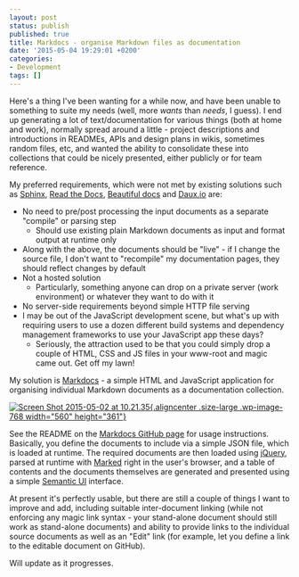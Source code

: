 ```yaml
---
layout: post
status: publish
published: true
title: Markdocs - organise Markdown files as documentation
date: '2015-05-04 19:29:01 +0200'
categories:
- Development
tags: []
---
```


Here's a thing I've been wanting for a while now, and have been unable
to something to suite my needs (well, more *wants* than *needs*, I
guess). I end up generating a lot of text/documentation for various
things (both at home and work), normally spread around a little -
project descriptions and introductions in READMEs, APIs and design plans
in wikis, sometimes random files, etc, and wanted the ability to
consolidate these into collections that could be nicely presented,
either publicly or for team reference.

My preferred requirements, which were not met by existing solutions such
as [Sphinx](http://sphinx-doc.org/), [Read the
Docs](https://readthedocs.org/), [Beautiful
docs](http://beautifuldocs.com/) and [Daux.io](http://daux.io/) are:

-   No need to pre/post processing the input documents as a separate
    "compile" or parsing step
    -   Should use existing plain Markdown documents as input and format
        output at runtime only
-   Along with the above, the documents should be "live" - if I change
    the source file, I don't want to "recompile" my documentation pages,
    they should reflect changes by default
-   Not a hosted solution
    -   Particularly, something anyone can drop on a private server
        (work environment) or whatever they want to do with it
-   No server-side requirements beyond simple HTTP file serving
-   I may be out of the JavaScript development scene, but what's up with
    requiring users to use a dozen different build systems and
    dependency management frameworks to use your JavaScript app these
    days?
    -   Seriously, the attraction used to be that you could simply drop
        a couple of HTML, CSS and JS files in your www-root and magic
        came out. Get off my lawn!

My solution is [Markdocs](https://github.com/shrimpza/markdocs) - a
simple HTML and JavaScript application for organising individual
Markdown documents as a documentation collection.

[![Screen Shot 2015-05-02 at
10.21.35](http://shrimpworks.za.net/wp-content/uploads/2015/05/Screen-Shot-2015-05-02-at-10.21.35-1024x661.png){.aligncenter
.size-large .wp-image-768 width="560"
height="361"}](http://shrimpworks.za.net/wp-content/uploads/2015/05/Screen-Shot-2015-05-02-at-10.21.35.png)

See the README on the [Markdocs GitHub
page](https://github.com/shrimpza/markdocs) for usage instructions.
Basically, you define the documents to include via a simple JSON file,
which is loaded at runtime. The required documents are then loaded using
[jQuery](https://jquery.com/), parsed at runtime with
[Marked](https://github.com/chjj/marked) right in the user's browser,
and a table of contents and the documents themselves are generated and
presented using a simple [Semantic UI](http://semantic-ui.com/)
interface.

At present it's perfectly usable, but there are still a couple of things
I want to improve and add, including suitable inter-document linking
(while not enforcing any magic link syntax - your stand-alone document
should still work as stand-alone documents) and ability to provide links
to the individual source documents as well as an "Edit" link (for
example, let you define a link to the editable document on GitHub).

Will update as it progresses.
